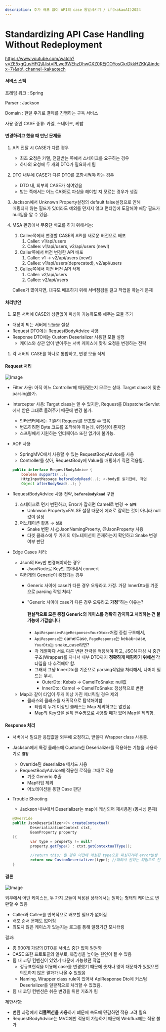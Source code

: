 ```yaml
---
description: 추가 배포 없이 API의 case 통일시키기 / if(kakaoAI)2024
---
```


# Standardizing API Case Handling Without Redeployment

https://www.youtube.com/watch?v=ZE5xgQuvHFQ\&list=PLwe9WEhzDhwGXZ0REjCOYosGkrDkkHZKk\&index=7\&ab\_channel=kakaotech

#### 서비스 스펙

프레임 워크 : Spring

Parser : Jackson

Domain : 한달 주기로 결제를 진행하는 구독 서비스

사용 중인 CASE 종류: 카멜, 스네이크, 케밥

#### 변경하려고 했을 때 만난 문제들

1. API 전달 시 CASE가 다른 경우
   * 최초 요청은 카멜, 전달받는 쪽에서 스네이크를 요구하는 경우
   * 하나의 요청에 두 개의 DTO가 필요하게 됨
2. DTO 내부에 CASE가 다른 DTO를 포함시켜야 하는 경우
   * DTO 내, 외부의 CASE가 섞여있음
   * 받는 쪽에서는 어느 CASE로 파싱을 해야할 지 모르는 경우가 생김
3. Jackson에서 Unknown Property설정의 default false설정으로 인해\
   매핑되지 않는 필드가 있더라도 예외를 던지지 않고 런타임에 도달해야 해당 필드가 null임을 알 수 있음.
4.  MSA 환경에서 무중단 배포를 하기 위해서는:

    1. Callee쪽에서 변경할 CASE의 API를 새로운 버전으로 배포
       1. Caller: v1/api/users
       2. Callee: v1/api/users, v2/api/users (new!)
    2. Caller쪽에서 버전 변경한 API 배포
       1. Caller: v1 → v2/api/users (new!)
       2. Callee: v1/api/users(deprecated), v2/api/users
    3. Callee쪽에서 이전 버전 API 삭제
       1. Caller: v2/api/users
       2. Callee: v2/api/users

    Callee가 많아지면, 대규모 배포하기 위해 서버점검을 걸고 작업을 하는게 문제

#### 처리방안

1. 모든 서버에 CASE와 상관없이 파싱이 가능하도록 해주는 모듈 추가

* 대상이 되는 서버에 모듈을 설정
* Request DTO에는 RequestBodyAdvice 사용
* Response DTO에는 Custom Deserializer 사용한 모듈 설정
  * 케이스와 상관 없이 받아주는 서버 케이스에 맞춰 요청을 변경하는 전략

1. 각 서버의 CASE를 하나로 통합하고, 변경 모듈 삭제

#### Request 처리

![Image](https://github.com/user-attachments/assets/7e96d127-216f-4c90-b74c-98d1538a0aab)

* Filter 사용: 아직 어느 Controller에 매핑됐는지 모르는 상태. Target class에 맞춘 parsing불가.
* Intercepter 사용: Target class는 알 수 있지만, Request를 DispatcherServlet에서 받은 그대로 돌려주기 때문에 변경 불가.
  * 인터셉터에서는 기존의 Request를 변조할 수 없음
  * 변조하려면 Byte 코드를 조작해야 하는데, 위험성이 존재함
  * 스프링에서 지원하는 인터페이스 또한 없기에 불가능.
*   AOP 사용

    * SpringMVC에서 사용할 수 있는 RequestBodyAdvice를 사용
    * Controller를 찾아, RequestBody에 Value를 매핑하기 직전 적용됨.

    ```java
    public interface RequestBodyAdvice {
    	boolean supports(..);
    	HttpInputMessage beforeBodyRead(..); <-body를 읽기전에, 작업
    	Object afterBodyRead(..); }
    ```
* RequestBodyAdvice 사용 전략, **`beforeBodyRead`** 구현
  1. 스네이크로 먼저 변환하고, Error가 잡히면 Camel로 변경 → **`실패`**
     * Unknwon Property=FALSE 설정 때문에 에러로 잡히는 것이 아니라 null 값이 설정
  2. 어노테이션 활용 → **`성공`**
     * Snake 변환 시 @JsonNamingProerty, @JsonProperty 사용
     * 타겟 클래스에 두 가지의 어노테이션이 존재하는지 확인하고 Snake 변경 여부 판단
* Edge Cases 처리:
  * Json의 Key만 변경해야하는 경우
    * JsonNode로 Key만 뽑아내서 convert
  * 여러개의 Generic이 중첩되는 경우
    * Generic 사이에 case가 다른 경우 오류라고 가정. 가장 InnerDto를 기준으로 parsing 작업 처리.’
    *   "Generic 사이에 case가 다른 경우 오류라고 **가정**"하는 이유는?

        #### 현실적으로 모든 중첩 Generic의 케이스를 정확히 감지하고 처리하는 건 **불가능에 가깝습니다**

        * `ApiResponse<PageResponse<YourDto>>`처럼 중첩 구조에서,
        * `ApiResponse`는 camelCase, `PageResponse`는 kebab-case, `YourDto`는 snake\_case라면?
        * 각 레벨마다 서로 다른 변환 전략을 적용해야 하고, JSON 파싱 시 중간 구조(Wrapper)를 지나서 내부 DTO까지 **정확하게 매핑하기 위해선** 각 타입을 다 추적해야 함.
        * 그래서 그냥 InnerDto를 기준으로 parsing작업을 처리해서, 나머지 필드는 무시.
          * OuterDto: Kebab → CamelToSnake: null값
          * InnerDto: Camel → CamelToSnake: 정상적으로 변환
  * Map과 같이 타입이 두개 이상 가진 제너릭일 경우 제외
    * 클래스의 클래스를 재귀적으로 탐색해야함
      * 타입이 두개 이상인 클래스는 Map 제외하고는 없었음.
      * Map의 Key값을 실제 변수명으로 사용할 때가 있어 Map을 제외함.

#### Response 처리

* 서버에서 필요한 응답값을 외부에 요청하고, 받을때 Wrapper class 사용중.
* Jackson에서 특정 클래스에 Custom한 Deserializer를 적용하는 기능을 사용하기로 **`결정`**
  * Override된 deserialize 메서드 사용
  * RequestBodyAdvice에 적용한 로직을 그대로 적용
    * 기준 Generic 추출
    * Map타입 제외
    * 어노테이션을 통한 Case 판단
*   Trouble Shooting

    * Jackson 내부에서 Deserializer는 map에 캐싱되어 재사용됨 (동시성 문제)

    ```java
    @Override
    public JsonDeserializer<?> createContextual(
    		DeserializationContext ctxt,
    		BeanProperty property
    ){
    		var type = property != null?
    		property.getType() : ctxt.getContextualType();
    		
    		//return this; 일 경우 이전에 캐싱된 type으로 파싱되기에 error발생
    		return new CustomDeserializer(type); //따라서 원하는 타입으로 인스턴스를 따로 생성함
    }
    ```

#### 결론

![Image](https://github.com/user-attachments/assets/beec5c22-bbe2-42a6-aa1a-fa20186d63b3)

외부에서 어떤 케이스든, 두 가지 모듈이 적용된 상태에서는 원하는 형태의 케이스로 변환할 수 있음

* Caller와 Callee를 반복적으로 배포할 필요가 없어짐
* 배포 순서 문제도 없어짐
* 의도치 않은 케이스가 있는지는 로그를 통해 일정기간 모니터링

결과:

* 총 900개 가량의 DTO를 서비스 중단 없이 일원화
* CASE 또한 프로토콜의 일부로, 복잡성을 높이는 원인이 될 수 있음
* 팀 내 코딩 컨벤션이 있었기 때문에 가능했던 작업
  * 정규표현식을 이용해 case를 변경했기 때문에 숫자나 영어 대문자가 있었으면 의도하지 않은 결과가 나올 수 있었음
  * Naming, Wrapper class rule이 있어서 ApiResponse Dto에 커스텀 Deserializer를 일괄적으로 처리할 수 있었음.
* 팀 내 코딩 컨벤션은 쉬운 변경을 위한 기초가 됨

제한사항:

* 변환 과정에서 **리플렉션을 사용**하기 떄문에 속도에 민감하면 적용 고려 필요
* RequestBodyAdvice는 MVC에만 적용이 가능하기 때문에 Webflux에는 적용 불가
